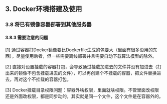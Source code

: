 ## 3. Docker环境搭建及使用
### 3.8 将已有镜像容器部署到其他服务器
#### 3.8.3 需要注意的问题

[1] 通过容器打Docker镜像要比Dockerfile生成的包要大（里面有很多没用的东西），尽量使用后者，但一些需要离线部署并且需要自动下载算法模型的除外。

[2] 直接对设置挂载的容器打包，会导致通过挂载加进去的文件并没有加进去（打出来的镜像不包含挂载进去的文件），可以再创建个不挂载的容器，把文件替换进去，再对这个不挂载的容器打包。

[3] Docker挂载目录权限问题：容器外啥权限，里面就啥权限。不管里面改权限还是外面改权限，都是同步动的，其实就是同一个文件，这个文件是在容器外的。
